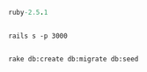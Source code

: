``` Ruby Version

ruby-2.5.1

```


```` Server Start

rails s -p 3000

````

```` Create DB

rake db:create db:migrate db:seed

````